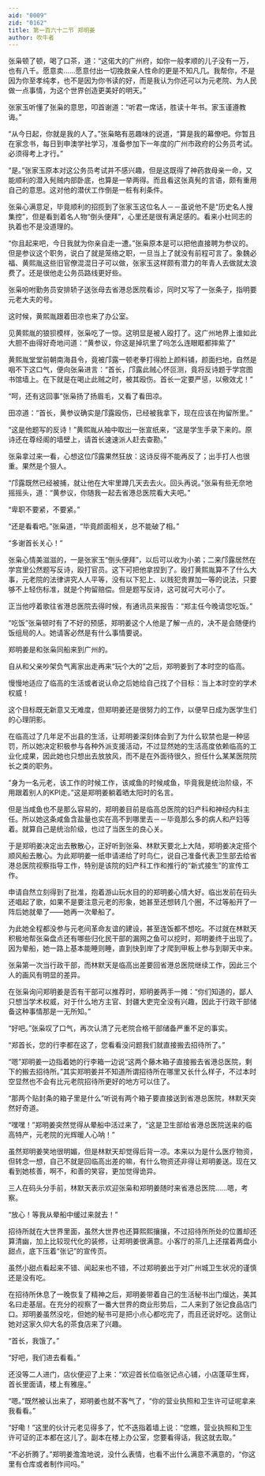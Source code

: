 ```yaml
---
aid: "0009"
zid: "0162"
title: 第一百六十二节 郑明姜
author: 吹牛者
---
```


张枭顿了顿，喝了口茶，道：“这偌大的广州府，如你一般孝顺的儿子没有一万，也有八千。愿意卖……愿意付出一切挽救亲人性命的更是不知凡几。我帮你，不是因为你至孝纯孝，也不是因为你书读的好，而是我认为你还可以为元老院、为人民做一点事情，为这个世界创造更美好的明天。”

张家玉听懂了张枭的意思，叩首谢道：“听君一席话，胜读十年书。家玉谨遵教诲。”



“从今日起，你就是我的人了。”张枭略有恶趣味的说道，“算是我的幕僚吧。你暂且在家念书，每日到申澳学社学习，准备参加下一年度的广州市政府的公务员考试。必须得考上才行。”

“是。”张家玉原本对这公务员考试并不感兴趣，但是这既得了神药救母亲一命，又能顺利的潜入髡贼内部卧底，也算是一举两得。而且看这张真髡的言语，颇有重用自己的意思。这对他的潜伏工作倒是一桩有利条件。

张枭心满意足，毕竟顺利的招揽到了张家玉这位名人－－虽说他不是“历史名人搜集控”，但是看到着名人物“倒头便拜”，心里还是很有满足感的。看来小杜同志的执着也不是没道理的。

“你且起来吧，今日我就为你亲自走一遭。”张枭原本是可以把他直接聘为参议的。但是参议这个职务，说白了就是笼络之职，一旦当上了就没有前程可言了。象魏必福、黄熙胤这些旧官僚混混日子可以做，张家玉这样颇有潜力的年青人去做就太浪费了。还是很他走公务员路线更好些。

张枭吩咐勤务员安排轿子送张母去省港总医院看诊，同时又写了一张条子，指明要元老大夫的号。

这时候，黄熙胤跟着田凉也来了办公室。

见黄熙胤的狼狈模样，张枭吃了一惊。这明显是被人殴打了。这广州地界上谁如此大胆不由得好奇地问道：“黄参议，你这是掉坑里了吗怎么连眼眶都摔紫了”

黄熙胤堂堂前朝南海县令，竟被邝露一顿老拳打得脸上颜料铺，颜面扫地，自然是咽不下这口气，便向张枭进言：“首长，邝露此贼心怀叵测，竟将反诗题于学宫图书馆墙上。在下就是在喝止此贼之时，被其殴伤。首长一定要严惩，以儆效尤！”

“呵，还有这回事”张枭扬了扬眉毛，又看了看田凉。

田凉道：“首长，黄参议确实是邝露殴伤，已经被我拿下，现在应该在拘留所里。”

“这是他题写的反诗！”黄熙胤从袖中取出一张宣纸来，“这是学生手录下来的。原诗还在尊经阁的墙壁上，请首长速速派人赶去查勘。”

张枭拿过来一看，心想这位邝露果然狂放：这诗反得不能再反了；出手打人也很重。果然是个狠人。

“邝露既然已经被捕，就让他在大牢里蹲几天去去火。回头再说。”张枭有些无奈地摇摇头，道：“黄参议，你随我一起去省港总医院看大夫吧。”

“卑职不要紧，不要紧。”

“还是看看吧。”张枭道，“毕竟颜面相关，总不能破了相。”

“多谢首长关心！”

张枭心情美滋滋的，一是张家玉“倒头便拜”，以后可以收为小弟；二来邝露居然在学宫里公然题写反诗，殴打官员。这下可把他拿捏到了。殴打黄熙胤算不了什么大事，元老院的法律讲究人人平等，没有以下犯上、以贱犯贵罪加一等的说法，只要够不上轻伤标准，就是个拘留赔偿。但是题写反诗，这可就可大可小了。

正当他哼着歌往省港总医院去得时候，有通讯员来报告：“郑主任今晚请您吃饭。”

“吃饭”张枭顿时有了不好的预感，郑明姜这个人他是了解一点的，决不是会随便约饭组局的人。她请客必然是有什么事情要说。

郑明姜是和张枭同船来到广州的。

自从和父亲吵架负气离家出走再来“玩个大的”之后，郑明姜到了本时空的临高。

慢慢地适应了临高的生活或者说认命之后她给自己找了个目标：当上本时空的学术权威！

这个目标既无新意又无难度，但郑明姜还是很努力的工作，以便早日成为医学生们的心理阴影。

在临高过了几年足不出县的生活，让郑明姜深刻体会到了为什么软禁也是一种惩罚，所以她决定积极参与各种外派支援活动，不过显然她的生活高度依赖临高的工业化成果，因此她也只想出去放放风，而不是在外面待很久，担任什么某某医院院长之类的职务。

“身为一名元老，该工作的时候工作，该咸鱼的时候咸鱼，毕竟我是统治阶级，不用跟着别人的KPI走。”这是郑明姜躺着晒太阳时的名言。

但是当咸鱼也不是那么容易的，郑明姜目前是临高总医院的妇产科和神经内科主任。所以她这条咸鱼含盐量也实在高不到哪里去－－毕竟那么多的病人和产妇等着。就算自己是统治阶级，也过了当医生的良心关。

于是郑明姜决定出去散散心，正好听到张枭、林默天要北上大陆，郑明姜决定搭个顺风船去散心。为此郑明姜一纸申请递给了时鸟仁，说自己准备代表卫生部去给省港总医院视察指导工作，特别是该院的妇产科工作和推行的“新式接生”的宣传工作。

申请自然立刻得到了批准，抱着游山玩水目的的郑明姜心情大好。临出发前在码头还唱起了歌，如果不是要注意元老的形象，她甚至还想转几个圈，不过等船开了一阵后她就晕了——她再一次晕船了。

为此她全程都没参与元老间革命友谊的建设，甚至连饭都不想吃。不过就在林默天积极地帮张枭盘点还有哪些归化民干部的漏网之鱼可以挖时，郑明姜终于出现了。因为晕船，她一路上基本能睡则睡，直到快到岸了才爬到甲板上参与到聊天中来。

张枭第一次当行政干部，而林默天是临高出差要回省港总医院继续工作，因此三个人的画风有明显的差异。

在张枭询问郑明姜是否有干部可以推荐时，郑明姜两手一摊：“你们知道的，鄙人只想当学术权威，对于什么地方主官、封疆大吏完全没有兴趣，因此于行政干部储备这种事情那是一无所知。”

“好吧。”张枭叹了口气，再次认清了元老院合格干部储备严重不足的事实。

“郑首长，您的行李都在这了，您看看没问题我们就直接搬去招待所了。”

“嗯”郑明姜一边指着她的行李箱一边说“这两个藤木箱子直接搬去省港总医院，剩下的搬去招待所。”其实郑明姜并不知道所谓招待所在哪里又长什么样子，不过本时空显然也不会有比元老院招待所更好的地方可以住了。

“那两个贴封条的箱子里是什么”听说有两个箱子要直接送到省港总医院，林默天突然好奇道。

“嘿嘿！”郑明姜突然觉得从晕船中活过来了，“这是卫生部给省港总医院送来的临高特产，元老院的光辉暖人心呐！”

虽然郑明姜笑地很明媚，但是林默天却觉得后背一凉。本来以为是什么医疗物资，但转念一想，自己不就是回临高出差的嘛，有什么物资还非得让郑明姜送。现在又看到她核善，啊不，和善的笑容，更加觉得诡异。

三人在码头分手前，林默天表示欢迎张枭和郑明姜随时来省港总医院……嗯，考察。

“放心！等我从晕船中缓过来就去！”

招待所就在大世界里面，虽然大世界也还算熙熙攘攘，不过招待所所处的位置却还算清幽，加上比较现代化的装修，让郑明姜很满意。小客厅的茶几上还摆着两盘小甜点，底下压着“张记”的宣传页。

虽然小甜点看起来不错、闻起来也不错，不过郑明姜出于对广州城卫生状况的谨慎还是没有吃。

在招待所休息了一晚恢复了精神之后，郑明姜带着自己的生活秘书出门熘达，美其名曰走基层。在充分的视察了一番大世界的商业形势后，二人来到了张记食品店门口。郑明姜虽然没吃，但她的秘书可是把小点心都吃完了，而且还说好吃。这倒让她对这家久仰大名的茶食店来了兴趣。

“首长，我饿了。”

“好吧，我们进去看看。”

还没等二人进门，店伙便迎了上来：“欢迎首长位临张记点心铺，小店蓬荜生辉，首长里面请，楼上有雅座。”

“嗯。”既然被认出来了，郑明姜也就不客气了，“你的营业执照和卫生许可证呢拿来我看看。”

“好嘞！”这里的伙计元老见得多了，忙不迭指着墙上说：“您瞧，营业执照和卫生许可证的正本都在这儿了。副本在楼上办公室，您要看得话，我这就去取。”

“不必折腾了。”郑明姜澹澹地说，没什么表情，也看不出什么满意不满意的，“你这里有仓库或者制作间吗。”

